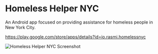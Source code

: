 Homeless Helper NYC
============
An Android app focused on providing assistance for homeless people in New York City.

https://play.google.com/store/apps/details?id=io.rasmi.homelessnyc

![Homeless Helper NYC Screenshot](https://raw.github.com/rasmi/homeless-nyc/master/ic_launcher-web.png)



